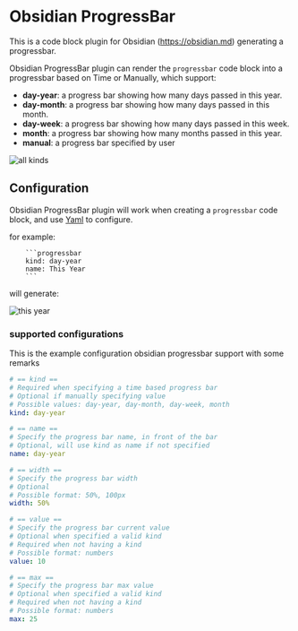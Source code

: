# Obsidian ProgressBar

This is a code block plugin for Obsidian (https://obsidian.md) generating a progressbar.

Obsidian ProgressBar plugin can render the `progressbar` code block
into a progressbar based on Time or Manually,
which support:
- **day-year**: a progress bar showing how many days passed in this year.
- **day-month**: a progress bar showing how many days passed in this month.
- **day-week**: a progress bar showing how many days passed in this week.
- **month**: a progress bar showing how many months passed in this year.
- **manual**: a progress bar specified by user

![all kinds](./images/all-kinds.jpg)

## Configuration

Obsidian ProgressBar plugin will work when creating a `progressbar` code block,
and use [Yaml](https://yaml.org/) to configure.

for example:

```
    ```progressbar
    kind: day-year
    name: This Year
    ```
```

will generate:

![this year](./images/this-year.jpg)

### supported configurations

This is the example configuration obsidian progressbar support with some remarks

``` yaml
# == kind ==
# Required when specifying a time based progress bar
# Optional if manually specifying value
# Possible values: day-year, day-month, day-week, month
kind: day-year

# == name ==
# Specify the progress bar name, in front of the bar
# Optional, will use kind as name if not specified
name: day-year

# == width ==
# Specify the progress bar width
# Optional
# Possible format: 50%, 100px
width: 50%

# == value ==
# Specify the progress bar current value
# Optional when specified a valid kind
# Required when not having a kind
# Possible format: numbers
value: 10

# == max ==
# Specify the progress bar max value
# Optional when specified a valid kind
# Required when not having a kind
# Possible format: numbers
max: 25
```
